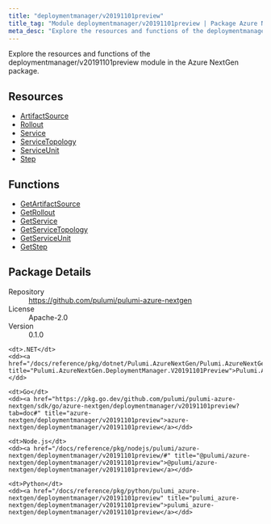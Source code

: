 ```yaml
---
title: "deploymentmanager/v20191101preview"
title_tag: "Module deploymentmanager/v20191101preview | Package Azure NextGen"
meta_desc: "Explore the resources and functions of the deploymentmanager/v20191101preview module in the Azure NextGen package."
---
```


<!-- WARNING: this file was generated by Pulumi Docs Generator. -->
<!-- Do not edit by hand unless you're certain you know what you are doing! -->

Explore the resources and functions of the deploymentmanager/v20191101preview module in the Azure NextGen package.

<h2 id="resources">Resources</h2>
<ul class="api">
    <li><a href="artifactsource" title="ArtifactSource"><span class="symbol resource"></span>ArtifactSource</a></li>
    <li><a href="rollout" title="Rollout"><span class="symbol resource"></span>Rollout</a></li>
    <li><a href="service" title="Service"><span class="symbol resource"></span>Service</a></li>
    <li><a href="servicetopology" title="ServiceTopology"><span class="symbol resource"></span>ServiceTopology</a></li>
    <li><a href="serviceunit" title="ServiceUnit"><span class="symbol resource"></span>ServiceUnit</a></li>
    <li><a href="step" title="Step"><span class="symbol resource"></span>Step</a></li>
</ul>

<h2 id="functions">Functions</h2>
<ul class="api">
    <li><a href="getartifactsource" title="GetArtifactSource"><span class="symbol function"></span>GetArtifactSource</a></li>
    <li><a href="getrollout" title="GetRollout"><span class="symbol function"></span>GetRollout</a></li>
    <li><a href="getservice" title="GetService"><span class="symbol function"></span>GetService</a></li>
    <li><a href="getservicetopology" title="GetServiceTopology"><span class="symbol function"></span>GetServiceTopology</a></li>
    <li><a href="getserviceunit" title="GetServiceUnit"><span class="symbol function"></span>GetServiceUnit</a></li>
    <li><a href="getstep" title="GetStep"><span class="symbol function"></span>GetStep</a></li>
</ul>

<h2 id="package-details">Package Details</h2>
<dl class="package-details">
	<dt>Repository</dt>
	<dd><a href="https://github.com/pulumi/pulumi-azure-nextgen">https://github.com/pulumi/pulumi-azure-nextgen</a></dd>
	<dt>License</dt>
	<dd>Apache-2.0</dd>
	<dt>Version</dt>
	<dd>0.1.0</dd>
</dl>



<dl class="tabular">

    <dt>.NET</dt>
    <dd><a href="/docs/reference/pkg/dotnet/Pulumi.AzureNextGen/Pulumi.AzureNextGen.DeploymentManager.V20191101Preview.html" title="Pulumi.AzureNextGen.DeploymentManager.V20191101Preview">Pulumi.AzureNextGen.DeploymentManager.V20191101Preview</a></dd>

    <dt>Go</dt>
    <dd><a href="https://pkg.go.dev/github.com/pulumi/pulumi-azure-nextgen/sdk/go/azure-nextgen/deploymentmanager/v20191101preview?tab=doc#" title="azure-nextgen/deploymentmanager/v20191101preview">azure-nextgen/deploymentmanager/v20191101preview</a></dd>

    <dt>Node.js</dt>
    <dd><a href="/docs/reference/pkg/nodejs/pulumi/azure-nextgen/deploymentmanager/v20191101preview/#" title="@pulumi/azure-nextgen/deploymentmanager/v20191101preview">@pulumi/azure-nextgen/deploymentmanager/v20191101preview</a></dd>

    <dt>Python</dt>
    <dd><a href="/docs/reference/pkg/python/pulumi_azure-nextgen/deploymentmanager/v20191101preview" title="pulumi_azure-nextgen/deploymentmanager/v20191101preview">pulumi_azure-nextgen/deploymentmanager/v20191101preview</a></dd>

</dl>

